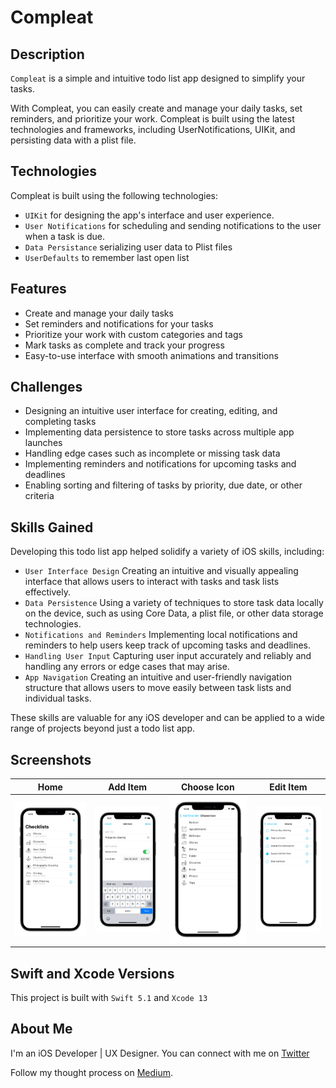 # Compleat

## Description

`Compleat` is a simple and intuitive todo list app designed to simplify your tasks.

With Compleat, you can easily create and manage your daily tasks, set reminders, and prioritize your work. Compleat is built using the latest technologies and frameworks, including UserNotifications, UIKit, and persisting data with a plist file.

## Technologies

Compleat is built using the following technologies:

* `UIKit` for designing the app's interface and user experience.
* `User Notifications` for scheduling and sending notifications to the user when a task is due.
* `Data Persistance` serializing user data to Plist files
* `UserDefaults` to remember last open list

## Features

* Create and manage your daily tasks
* Set reminders and notifications for your tasks
* Prioritize your work with custom categories and tags
* Mark tasks as complete and track your progress
* Easy-to-use interface with smooth animations and transitions

## Challenges

* Designing an intuitive user interface for creating, editing, and completing tasks
* Implementing data persistence to store tasks across multiple app launches
* Handling edge cases such as incomplete or missing task data
* Implementing reminders and notifications for upcoming tasks and deadlines
* Enabling sorting and filtering of tasks by priority, due date, or other criteria

## Skills Gained

Developing this todo list app helped solidify a variety of iOS skills, including:

* `User Interface Design` Creating an intuitive and visually appealing interface that allows users to interact with tasks and task lists effectively.
* `Data Persistence` Using a variety of techniques to store task data locally on the device, such as using Core Data, a plist file, or other data storage technologies.
* `Notifications and Reminders` Implementing local notifications and reminders to help users keep track of upcoming tasks and deadlines.
* `Handling User Input` Capturing user input accurately and reliably and handling any errors or edge cases that may arise.
* `App Navigation` Creating an intuitive and user-friendly navigation structure that allows users to move easily between task lists and individual tasks.
  
These skills are valuable for any iOS developer and can be applied to a wide range of projects beyond just a todo list app.

## Screenshots

Home | Add Item | Choose Icon | Edit Item
:-: | :-: | :-: | :-: |
| ![home screen](Mockup/1.Homescreen.png) | !["Add Item"](Mockup/2.AddItem.png) | ![Choose Icon](Mockup/3.ChooseIcon.png) | ![Edit Item](Mockup/4.Items.png) |

## Swift and Xcode Versions

This project is built with `Swift 5.1` and `Xcode 13`

## About Me

I'm an iOS Developer | UX Designer. You can connect with me on [Twitter](https://twitter.com/richiexflores)

Follow my thought process on [Medium](https://blog.richieflores.com).
